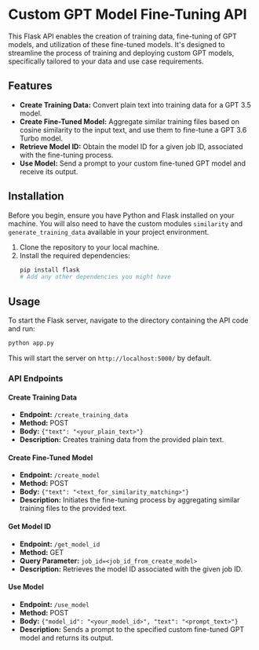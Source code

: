 # Custom GPT Model Fine-Tuning API

This Flask API enables the creation of training data, fine-tuning of GPT models, and utilization of these fine-tuned models. It's designed to streamline the process of training and deploying custom GPT models, specifically tailored to your data and use case requirements.

## Features

- **Create Training Data:** Convert plain text into training data for a GPT 3.5 model.
- **Create Fine-Tuned Model:** Aggregate similar training files based on cosine similarity to the input text, and use them to fine-tune a GPT 3.6 Turbo model.
- **Retrieve Model ID:** Obtain the model ID for a given job ID, associated with the fine-tuning process.
- **Use Model:** Send a prompt to your custom fine-tuned GPT model and receive its output.

## Installation

Before you begin, ensure you have Python and Flask installed on your machine. You will also need to have the custom modules `similarity` and `generate_training_data` available in your project environment.

1. Clone the repository to your local machine.
2. Install the required dependencies:
   ```bash
   pip install flask
   # Add any other dependencies you might have
   ```

## Usage

To start the Flask server, navigate to the directory containing the API code and run:

```bash
python app.py
```

This will start the server on `http://localhost:5000/` by default.

### API Endpoints

#### Create Training Data

- **Endpoint:** `/create_training_data`
- **Method:** POST
- **Body:** `{"text": "<your_plain_text>"}`
- **Description:** Creates training data from the provided plain text.

#### Create Fine-Tuned Model

- **Endpoint:** `/create_model`
- **Method:** POST
- **Body:** `{"text": "<text_for_similarity_matching>"}`
- **Description:** Initiates the fine-tuning process by aggregating similar training files to the provided text.

#### Get Model ID

- **Endpoint:** `/get_model_id`
- **Method:** GET
- **Query Parameter:** `job_id=<job_id_from_create_model>`
- **Description:** Retrieves the model ID associated with the given job ID.

#### Use Model

- **Endpoint:** `/use_model`
- **Method:** POST
- **Body:** `{"model_id": "<your_model_id>", "text": "<prompt_text>"}`
- **Description:** Sends a prompt to the specified custom fine-tuned GPT model and returns its output.

